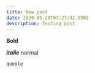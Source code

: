 ```yaml
---
title: New post
date: 2020-05-20T07:27:32.938Z
description: Testing post
---
```

**Bold**

***italic*** normal

`queote`